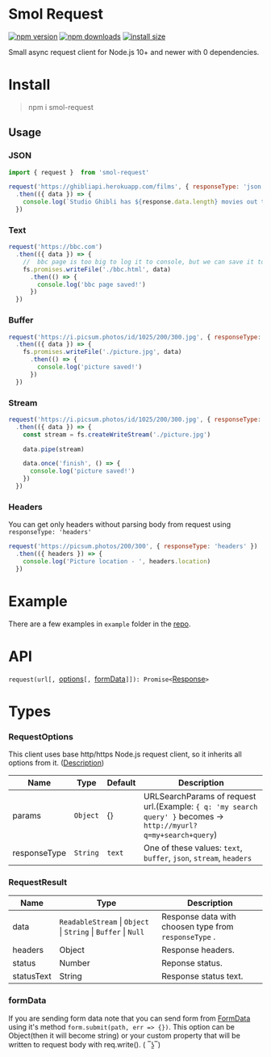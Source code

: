 # Smol Request

[![npm version](https://img.shields.io/npm/v/smol-request.svg?style=flat-square)](https://www.npmjs.org/package/smol-request)
[![npm downloads](https://img.shields.io/npm/smol-request.svg?style=flat-square)](http://npm-stat.com/charts.html?package=smol-request)
[![install size](https://packagephobia.now.sh/badge?p=smol-request)](https://packagephobia.now.sh/result?p=smol-request)

Small async request client for Node.js 10+ and newer with 0 dependencies.  

# Install

>npm i smol-request

## Usage

### JSON

```js
import { request }  from 'smol-request'

request('https://ghibliapi.herokuapp.com/films', { responseType: 'json' })
  .then(({ data }) => {
    console.log(`Studio Ghibli has ${response.data.length} movies out there!`)
  })
```

### Text

```js
request('https://bbc.com')
  .then(({ data }) => {
    //  bbc page is too big to log it to console, but we can save it to the drive!
    fs.promises.writeFile('./bbc.html', data)
      .then(() => {
        console.log('bbc page saved!')
      })
  })
```

### Buffer

```js
request('https://i.picsum.photos/id/1025/200/300.jpg', { responseType: 'buffer' })
  .then(({ data }) => {
    fs.promises.writeFile('./picture.jpg', data)
      .then(() => {
        console.log('picture saved!')
      })
  })
```

### Stream

```js
request('https://i.picsum.photos/id/1025/200/300.jpg', { responseType: 'stream' })
  .then(({ data }) => {
    const stream = fs.createWriteStream('./picture.jpg')

    data.pipe(stream)

    data.once('finish', () => {
      console.log('picture saved!')
    })
  })
```

### Headers

You can get only headers without parsing body from request using `responseType: 'headers'`

```js
request('https://picsum.photos/200/300', { responseType: 'headers' })
  .then(({ headers }) => {
    console.log('Picture location - ', headers.location)
  })
```

# Example

There are a few examples in `example` folder in the [repo](https://github.com/ejnshtein/smol-request/tree/master/example).

# API

`request(url[, `[options](#RequestOptions)`[, `[formData](#formData)`]]): Promise<`[Response](#RequestResult)`>`


# Types

### RequestOptions

This client uses base http/https Node.js request client, so it inherits all options from it. ([Description](https://nodejs.org/api/http.html#http_http_request_url_options_callback))

|Name|Type|Default|Description|
|-|-|-|-|
|params|`Object`|{}|URLSearchParams of request url.(Example: `{ q: 'my search query' }` becomes -> `http://myurl?q=my+search+query`)|
|responseType|`String`|`text`|One of these values: `text`, `buffer`, `json`, `stream`, `headers` |

### RequestResult

|Name|Type|Description|
|-|-|-|
|data|`ReadableStream` \| `Object` \| `String` \| `Buffer` \| `Null` | Response data with choosen type from `responseType` .|
|headers|Object| Response headers. |
|status|Number| Reponse status. |
|statusText|String| Response status text. |

### formData

If you are sending form data note that you can send form from [FormData](https://npmjs.com/package/form-data) using it's method `form.submit(path, err => {})`.
This option can be Object(then it will become string) or your custom property that will be written to request body with req.write(). ( ‾ʖ̫‾)